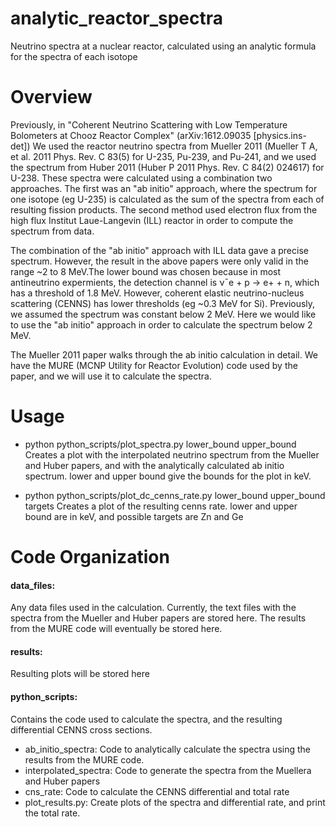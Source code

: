 # analytic_reactor_spectra
Neutrino spectra at a nuclear reactor, calculated using an analytic formula for the spectra of each isotope

# Overview

Previously, in "Coherent Neutrino Scattering with Low Temperature Bolometers at Chooz Reactor Complex" (arXiv:1612.09035 [physics.ins-det]) We used the reactor neutrino spectra from Mueller 2011 (Mueller T A, et al. 2011 Phys. Rev. C 83(5) for U-235, Pu-239, and Pu-241, and we used the spectrum from Huber 2011 (Huber P 2011 Phys. Rev. C 84(2) 024617) for U-238. These spectra were calculated using a combination two approaches. The first was an "ab initio" approach, where the spectrum for one isotope (eg U-235) is calculated as the sum of the spectra from each of resulting fission products. The second method used electron flux from the high flux Institut Laue-Langevin (ILL) reactor in  order to compute the spectrum from data.

The combination of the "ab initio" approach with ILL data gave a precise spectrum. However, the result in the above papers were only valid in the range ~2 to 8 MeV.The lower bound was chosen because in most antineutrino expermients, the detection channel is ν¯e + p → e+ + n, which has a threshold of 1.8 MeV. However, coherent elastic neutrino-nucleus scattering (CENNS) has lower thresholds (eg ~0.3 MeV for Si). Previously, we assumed the spectrum was constant below 2 MeV. Here we would like to use the "ab initio" approach in order to calculate the spectrum below 2 MeV.

The Mueller 2011 paper walks through the ab initio calculation in detail. We have the MURE (MCNP Utility for Reactor Evolution) code used by the paper, and we will use it to calculate the spectra.

# Usage

- python python_scripts/plot_spectra.py lower_bound upper_bound
Creates a plot with the interpolated neutrino spectrum from the Mueller and Huber papers, and with the analytically calculated ab initio spectrum. lower and upper bound give the bounds for the plot in keV.

- python python_scripts/plot_dc_cenns_rate.py lower_bound upper_bound targets
Creates a plot of the resulting cenns rate. lower and upper bound are in keV, and possible targets are Zn and Ge

# Code Organization

#### data_files:

Any data files used in the calculation. Currently, the text files with the spectra from the Mueller and Huber papers are stored here. The results from the MURE code will eventually be stored here.

#### results:

Resulting plots will be stored here

#### python_scripts:

Contains the code used to calculate the spectra, and the resulting differential CENNS cross sections.

- ab_initio_spectra: Code to analytically calculate the spectra using the results from the MURE code.
- interpolated_spectra: Code to generate the spectra from the Muellera and Huber papers
- cns_rate: Code to calculate the CENNS differential and total rate
- plot_results.py: Create plots of the spectra and differential rate, and print the total rate.